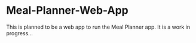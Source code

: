 # Meal-Planner-Web-App
This is planned to be a web app to run the Meal Planner app.  It is a work in progress...
